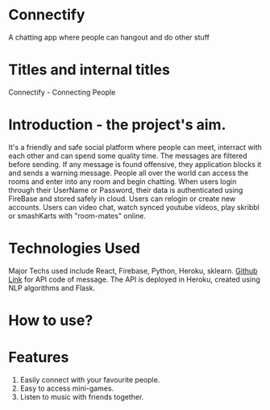 # Connectify 
A chatting app where people can hangout and do other stuff

# Titles and internal titles
Connectify - Connecting People



# Introduction - the project's aim.
It's a friendly and safe social platform where people can meet, interract with each other and can spend some quality time. The messages are filtered before sending. If any message is found offensive, they application blocks it and sends a warning message. People all over the world can access the rooms and enter into any room and begin chatting. When users login through their UserName or Password, their data is authenticated using FireBase and stored safely in cloud. Users can relogin or create new accounts. Users can video chat, watch synced youtube videos, play skribbl or smashKarts with "room-mates" online.

# Technologies Used
Major Techs used include React, Firebase, Python, Heroku, sklearn.
[Github Link](https://github.com/Pratyush-exe/Connectify-API) for API code of message. The API is deployed in Heroku, created using NLP algorithms and Flask.


# How to use?

# Features
1) Easily connect with your favourite people.
2) Easy to access mini-games.
3) Listen to music with friends together.
